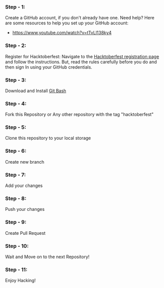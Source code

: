 ### Step - 1:

Create a GitHub account, if you don't already have one. Need help? Here are some resources to help you set up your GitHub account:

- https://www.youtube.com/watch?v=tTvLl138ky4


### Step - 2:

Register for Hacktoberfest: Navigate to the [Hacktoberfest registration page](https://hacktoberfest.com/participation/) and follow the instructions. But, read the rules carefully before you do and then sign In using your GitHub credentials.

### Step - 3:

Download and Install [Git Bash](https://git-scm.com/downloads)

### Step - 4:

Fork this Repository or Any other repository with the tag "hacktoberfest"

### Step - 5:

Clone this repository to your local storage

### Step - 6:

Create new branch

### Step - 7:

Add your changes

### Step - 8:

Push your changes

### Step - 9:

Create Pull Request

### Step - 10:

Wait and Move on to the next Repository!

### Step - 11:

Enjoy Hacking!

